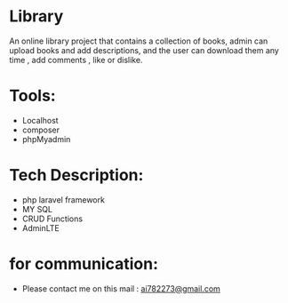 # Library
An online library project that contains a collection of books, admin can upload books and add descriptions, and the user can download them any time , add comments , like or dislike.
# Tools:
  - Localhost
  - composer
  - phpMyadmin
  
# Tech Description:
  - php laravel framework
  - MY SQL
  - CRUD Functions
  - AdminLTE

# for communication:
  - Please contact me on this mail : ai782273@gmail.com
